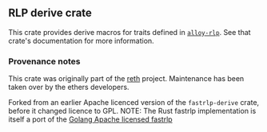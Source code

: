 ## RLP derive crate

This crate provides derive macros for traits defined in
[`alloy-rlp`](https://docs.rs/alloy-rlp). See that crate's documentation for
more information.

### Provenance notes

This crate was originally part of the
[reth](https://github.com/paradigmxyz/reth/) project. Maintenance has been
taken over by the ethers developers.

Forked from an earlier Apache licenced version of the `fastrlp-derive` crate,
before it changed licence to GPL. NOTE: The Rust fastrlp implementation is
itself a port of the
[Golang Apache licensed fastrlp](https://github.com/umbracle/fastrlp)
